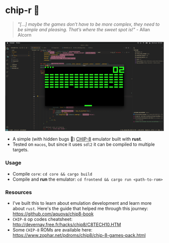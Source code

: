 # chip-r 🎱
> _"[...] maybe the games don’t have to be more complex, they need to be simple and pleasing. That’s where the sweet spot is!"_ - Allan Alcorn

![](https://raw.githubusercontent.com/paulopacitti/chip-r/main/docs/screenshot.png)

- A simple (with hidden bugs 👀) [CHIP-8](https://en.wikipedia.org/wiki/CHIP-8) emulator built with **rust**.
- Tested on `macos`, but since it uses `sdl2` it can be compiled to multiple targets.

### Usage
 - Compile `core`: `cd core && cargo build`
 - Compile and **run** the emulator: `cd frontend && cargo run <path-to-rom>`

 ### Resources
 - I've built this to learn about emulation development and learn more about `rust`. Here's the guide that helped me through this journey: https://github.com/aquova/chip8-book
 - `CHIP-8` op codes cheatsheet: http://devernay.free.fr/hacks/chip8/C8TECH10.HTM
 - Some `CHIP-8` ROMs are available here: https://www.zophar.net/pdroms/chip8/chip-8-games-pack.html
